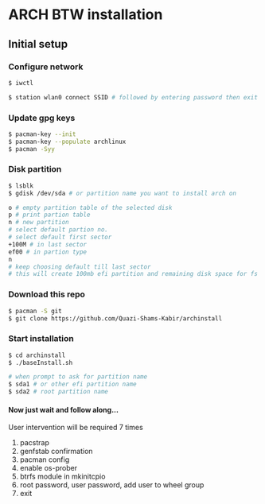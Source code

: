# ARCH BTW installation

## Initial setup

### Configure network

```bash
$ iwctl
```

```bash
$ station wlan0 connect SSID # followed by entering password then exit
```

### Update gpg keys
```bash
$ pacman-key --init
$ pacman-key --populate archlinux
$ pacman -Syy
```

### Disk partition
```bash
$ lsblk
$ gdisk /dev/sda # or partition name you want to install arch on
```

```bash
o # empty partition table of the selected disk
p # print partion table
n # new partition
# select default partion no.
# select default first sector
+100M # in last sector
ef00 # in partion type
n
# keep choosing default till last sector
# this will create 100mb efi partition and remaining disk space for fs
```

### Download this repo
```bash
$ pacman -S git
$ git clone https://github.com/Quazi-Shams-Kabir/archinstall
```

### Start installation
```bash
$ cd archinstall
$ ./baseInstall.sh
```

```bash
# when prompt to ask for partition name
$ sda1 # or other efi partition name
$ sda2 # root partition name
```


#### Now just wait and follow along...

User intervention will be required 7 times
1. pacstrap
2. genfstab confirmation
3. pacman config
4. enable os-prober
5. btrfs module in mkinitcpio
6. root password, user password, add user to wheel group
7. exit
